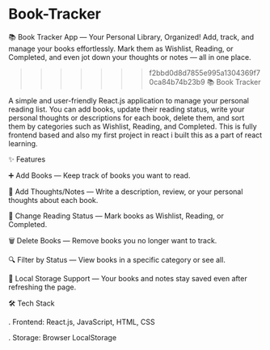# Book-Tracker
📚 Book Tracker App — Your Personal Library, Organized!
Add, track, and manage your books effortlessly. Mark them as Wishlist, Reading, or Completed, and even jot down your thoughts or notes — all in one place.
>>>>>>> f2bbd0d8d7855e995a1304369f70ca84b74b23b9
📚 Book Tracker

A simple and user-friendly React.js application to manage your personal reading list.
You can add books, update their reading status, write your personal thoughts or descriptions for each book, delete them, and sort them by categories such as Wishlist, Reading, and Completed. This is fully frontend based and also my first project in react i built this as a part of react learning.

✨ Features

➕ Add Books — Keep track of books you want to read.

📝 Add Thoughts/Notes — Write a description, review, or your personal thoughts about each book.

📖 Change Reading Status — Mark books as Wishlist, Reading, or Completed.

🗑 Delete Books — Remove books you no longer want to track.

🔍 Filter by Status — View books in a specific category or see all.

💾 Local Storage Support — Your books and notes stay saved even after refreshing the page.


🛠 Tech Stack

. Frontend: React.js, JavaScript, HTML, CSS

. Storage: Browser LocalStorage
